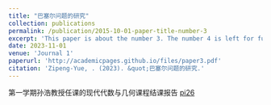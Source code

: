 ```yaml
---
title: "巴塞尔问题的研究"
collection: publications
permalink: /publication/2015-10-01-paper-title-number-3
excerpt: 'This paper is about the number 3. The number 4 is left for future work.'
date: 2023-11-01
venue: 'Journal 1'
paperurl: 'http://academicpages.github.io/files/paper3.pdf'
citation: 'Zipeng-Yue, . (2023). &quot;巴塞尔问题的研究.'
---
```

第一学期孙浩教授任课的现代代数与几何课程结课报告
[pi26](../assets/pi26HaoSun.pdf)
